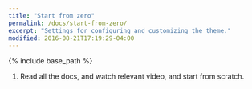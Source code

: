 ```yaml
---
title: "Start from zero"
permalink: /docs/start-from-zero/
excerpt: "Settings for configuring and customizing the theme."
modified: 2016-08-21T17:19:29-04:00
---
```


{% include base_path %}
1. Read all the docs, and watch relevant video, and start from scratch.   
